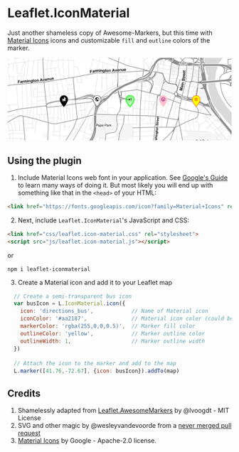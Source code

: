# Leaflet.IconMaterial
Just another shameless copy of Awesome-Markers, but this time with [Material Icons](https://material.io/tools/icons/) icons and customizable `fill` and `outline` colors of the marker.

![Leaflet.IconMaterial screenshot](screenshot.png "Leaflet.IconMaterial screenshot")

## Using the plugin
1. Include Material Icons web font in your application. See [Google's Guide](https://google.github.io/material-design-icons/) to learn many ways of doing it. But most likely you will end up with something like that in the `<head>` of your HTML:
```html
<link href="https://fonts.googleapis.com/icon?family=Material+Icons" rel="stylesheet">
```

2. Next, include `Leaflet.IconMaterial`'s JavaScript and CSS:

```html
<link href="css/leaflet.icon-material.css" rel="stylesheet">
<script src="js/leaflet.icon-material.js"></script>
```

or

```
npm i leaflet-iconmaterial
```

3. Create a Material icon and add it to your Leaflet map
```js
  // Create a semi-transparent bus icon
  var busIcon = L.IconMaterial.icon({
    icon: 'directions_bus',            // Name of Material icon
    iconColor: '#aa2187',              // Material icon color (could be rgba, hex, html name...)
    markerColor: 'rgba(255,0,0,0.5)',  // Marker fill color
    outlineColor: 'yellow',            // Marker outline color
    outlineWidth: 1,                   // Marker outline width 
  })
  
  // Attach the icon to the marker and add to the map
  L.marker([41.76,-72.67], {icon: busIcon}).addTo(map)
```

## Credits
1. Shamelessly adapted from [Leaflet.AwesomeMarkers](https://github.com/lvoogdt/Leaflet.awesome-markers) by @lvoogdt - MIT License
1. SVG and other magic by @wesleyvandevoorde from a [never merged pull request](https://github.com/lvoogdt/Leaflet.awesome-markers/pull/74)
1. [Material Icons](https://github.com/google/material-design-icons) by Google - Apache-2.0 license.
